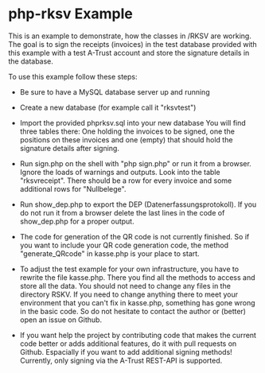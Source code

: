 # php-rksv Example

This is an example to demonstrate, how the classes in /RKSV are working. The goal is to sign the receipts (invoices) in the test database provided with this example with a test A-Trust account and store the signature details in the database.

To use this example follow these steps:

* Be sure to have a MySQL database server up and running

* Create a new database (for example call it "rksvtest")

* Import the provided phprksv.sql into your new database
  You will find three tables there: One holding the invoices to be signed, one the positions on these invoices and one (empty) that should hold the signature details after signing.

* Run sign.php on the shell with "php sign.php" or run it from a browser.
  Ignore the loads of warnings and outputs. Look into the table "rksvreceipt". There should be a row for every invoice and some additional rows for "Nullbelege".

* Run show_dep.php to export the DEP (Datenerfassungsprotokoll). If you do not run it from a browser delete the last lines in the code of show_dep.php for a proper output.

* The code for generation of the QR code is not currently finished. So if you want to include your QR code generation code, the method "generate_QRcode" in kasse.php is your place to start.

* To adjust the test example for your own infrastructure, you have to rewrite the file kasse.php. There you find all the methods to access and store all the data. You should not need to change any files in the directory RSKV. If you need to change anything there to meet your environment that you can't fix in kasse.php, something has gone wrong in the basic code. So do not hesitate to contact the author or (better) open an issue on Github.

* If you want help the project by contributing code that makes the current code better or adds additional features, do it with pull requests on Github. Espacially if you want to add additional signing methods! Currently, only signing via the A-Trust REST-API is supported.
